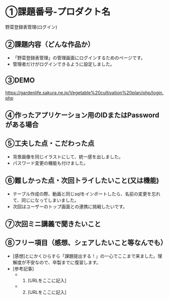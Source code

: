 # ①課題番号-プロダクト名

野菜登録表管理(ログイン)

## ②課題内容（どんな作品か）

- 「野菜登録表管理」の管理画面にログインするためのページです。
- 管理者だけがログインできるように設定しました。

## ③DEMO

https://gardenlife.sakura.ne.jp/Vegetable%20cultivation%20plan/php/login.php

## ④作ったアプリケーション用のIDまたはPasswordがある場合

## ⑤工夫した点・こだわった点

- 背景画像を同じイラストにして、統一感を出しました。
- パスワード変更の機能も付けました。

## ⑥難しかった点・次回トライしたいこと(又は機能)

- テーブル作成の際、動画と同じsqlをインポートしたら、名前の変更を忘れて、同じになってしまいました。
- 次回はユーザーのトップ画面との連携に挑戦したいです。

## ⑦次回ミニ講義で聞きたいこと

## ⑧フリー項目（感想、シェアしたいこと等なんでも）

- [感想]とにかくひらすら「課題提出する！」の一心でここまで来ました。理解度が不安なので、卒製までに復習します。
- [参考記事]
  - 1. [URLをここに記入]
  - 2. [URLをここに記入]
